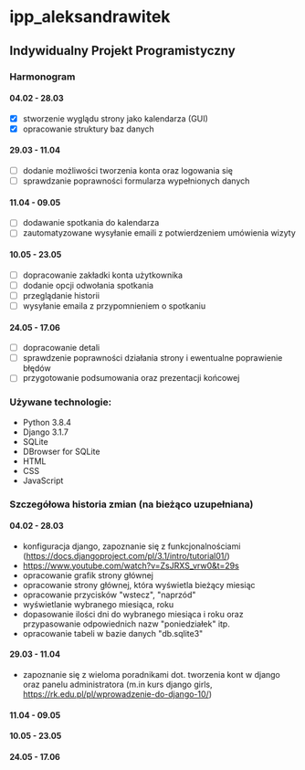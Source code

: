 # ipp_aleksandrawitek
## Indywidualny Projekt Programistyczny

### Harmonogram

#### 04.02 - 28.03

- [x] stworzenie wyglądu strony jako kalendarza (GUI) <br />
- [x] opracowanie struktury baz danych

#### 29.03 - 11.04

- [ ] dodanie możliwości tworzenia konta oraz logowania się <br />
- [ ] sprawdzanie poprawności formularza wypełnionych danych 

#### 11.04 - 09.05 

- [ ] dodawanie spotkania do kalendarza <br />
- [ ] zautomatyzowane wysyłanie emaili z potwierdzeniem umówienia wizyty

#### 10.05 - 23.05 

- [ ] dopracowanie zakładki konta użytkownika <br />
- [ ] dodanie opcji odwołania spotkania <br />
- [ ] przeglądanie historii <br />
- [ ] wysyłanie emaila z przypomnieniem o spotkaniu

#### 24.05 - 17.06

- [ ] dopracowanie detali <br />
- [ ] sprawdzenie poprawności działania strony i ewentualne poprawienie błędów <br />
- [ ] przygotowanie podsumowania oraz prezentacji końcowej

### Używane technologie:

- Python 3.8.4
- Django 3.1.7
- SQLite
- DBrowser for SQLite
- HTML
- CSS
- JavaScript

### Szczegółowa historia zmian (na bieżąco uzupełniana)


#### 04.02 - 28.03
- konfiguracja django, zapoznanie się z funkcjonalnościami (https://docs.djangoproject.com/pl/3.1/intro/tutorial01/)
- https://www.youtube.com/watch?v=ZsJRXS_vrw0&t=29s
- opracowanie grafik strony głównej
- opracowanie strony głównej, która wyświetla bieżący miesiąc
- opracowanie przycisków "wstecz", "naprzód"
- wyświetlanie wybranego miesiąca, roku
- dopasowanie ilości dni do wybranego miesiąca i roku oraz przypasowanie odpowiednich nazw "poniedziałek" itp.
- opracowanie tabeli w bazie danych "db.sqlite3"
#### 29.03 - 11.04
- zapoznanie się z wieloma poradnikami dot. tworzenia kont w django oraz panelu administratora (m.in kurs django girls, https://rk.edu.pl/pl/wprowadzenie-do-django-10/)
#### 11.04 - 09.05 
#### 10.05 - 23.05 
#### 24.05 - 17.06
